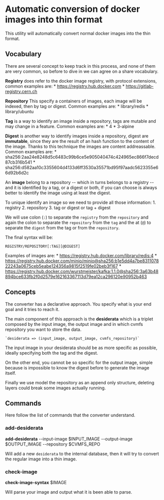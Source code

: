 # Automatic conversion of docker images into thin format

This utility will automatically convert normal docker images into the thin
format.

## Vocabulary

There are several concept to keep track in this process, and none of them are
very common, so before to dive in we can agree on a share vocabulary.

**Registry** does refer to the docker image registry, with protocol extensions,
common examples are:
    * https://registry.hub.docker.com
    * https://gitlab-registry.cern.ch

**Repository** This specify a containers of images, each image will be indexed,
then by tag or digest. Common examples are:
    * library/redis
    * library/ubuntu

**Tag** is a way to identify an image inside a repository, tags are mutable
and may change in a feature. Common examples are:
    * 4
    * 3-alpine

**Digest** is another way to identify images inside a repository, digest are
**immutable**, since they are the result of an hash function to the content of
the image. Thanks to this technique the images are content addreassable.
Common examples are:
    * sha256:2aa24e8248d5c6483c99b6ce5e905040474c424965ec866f7decd87cb316b541
    * sha256:d582aa10c3355604d4133d6ff3530a35571bd95f97aadc5623355e66d92b6d2c


An **image** belong to a repository -- which in turns belongs to a registry --
and it is identified by a tag, or a digest or both, if you can choose is always
better to identify the image using at least the digest.

To unique identify an image so we need to provide all those information:
    1. registry
    2. repository
    3. tag or digest or tag + digest

We will use colon (`:`) to separate the `registry` from the `repository` and
again the colon to separate the `repository` from the `tag` and the at (`@`) to
separate the `digest` from the tag or from the `repository`.

The final syntax will be:

    REGISTRY/REPOSITORY[:TAG][@DIGEST]

Examples of images are:
    * https://registry.hub.docker.com/library/redis:4
    * https://registry.hub.docker.com/minio/minio@sha256:b1e5dd4a7be831107822243a0675ceb5eabe124356a9815f2519fe02beb3f167
    * https://registry.hub.docker.com/wurstmeister/kafka:1.1.0@sha256:3a63b48894bce633fb2f0d2579e162163367113d79ea12ca296120e90952b463

## Concepts

The converter has a declarative approach. You specify what is your end goal and
it tries to reach it.

The main component of this approach is the **desiderata** which is a triplet
composed by the input image, the output image and in which cvmfs repository you
want to store the data.

    `desiderata => (input_image, output_image, cvmfs_repository)`

The input image in your desiderata should be as more specific as possible,
ideally specifying both the tag and the digest.

On the other end, you cannot be so specific for the output image, simple
because is impossible to know the digest before to generate the image itself.

Finally we use model the repository as an append only structure, deleting
layers could break some images actually running.

## Commands

Here follow the list of commands that the converter understand.

### add-desiderata

**add-desiderata** --input-image $INPUT\_IMAGE --output-image $OUTPUT\_IMAGE --repository $CVMFS\_REPO

Will add a new `desiderata` to the internal database, then it will try to
convert the regular image into a thin image.

### check-image

**check-image-syntax** $IMAGE

Will parse your image and output what it is been able to parse.
